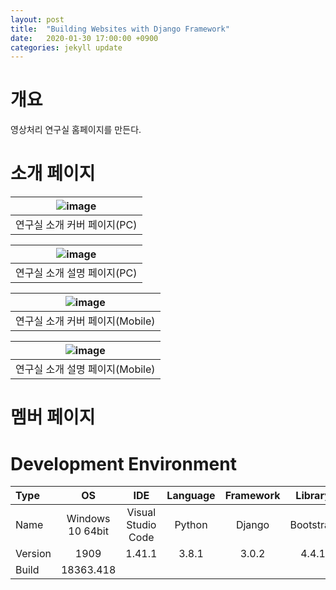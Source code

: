 ```yaml
---
layout: post
title:  "Building Websites with Django Framework"
date:   2020-01-30 17:00:00 +0900
categories: jekyll update
---
```

# 개요
영상처리 연구실 홈페이지를 만든다.


# 소개 페이지

| ![image](https://hwangsb.github.io/assets/images/2020-01-30-django-website/django_website_0.png) |
|:--:|
| 연구실 소개 커버 페이지(PC) |

| ![image](https://hwangsb.github.io/assets/images/2020-01-30-django-website/django_website_1.png) |
|:--:|
| 연구실 소개 설명 페이지(PC) |

| ![image](https://hwangsb.github.io/assets/images/2020-01-30-django-website/django_website_2.png) |
|:--:|
| 연구실 소개 커버 페이지(Mobile) |

| ![image](https://hwangsb.github.io/assets/images/2020-01-30-django-website/django_website_3.png) |
|:--:|
| 연구실 소개 설명 페이지(Mobile) |


# 멤버 페이지




# Development Environment

| Type | OS | IDE | Language | Framework | Library |
|:--|:--:|:--:|:--:|:--:|:--:|
| Name | Windows 10 64bit | Visual Studio Code | Python | Django | Bootstrap |
| Version | 1909 | 1.41.1 | 3.8.1 | 3.0.2 | 4.4.1 |
| Build | 18363.418 |
